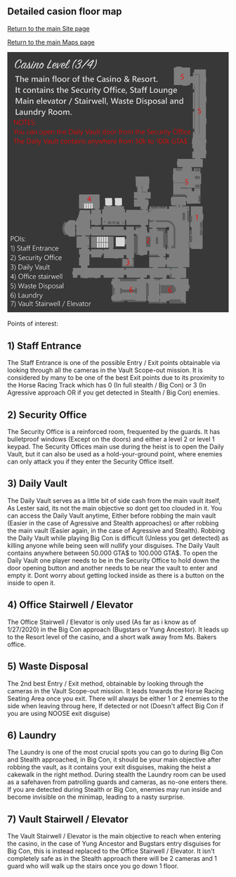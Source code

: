 ## Detailed casion floor map

[Return to the main Site page](https://reddey.github.io/dchelp)

[Return to the main Maps page](https://reddey.github.io/dchelp/maps)

![Detailed Map](https://github.com/Reddey/dchelp/blob/master/maps/cld/Complete%20Casino%20Level%20Printed.png?raw=true)

Points of interest:

## 1) Staff Entrance

The Staff Entrance is one of the possible Entry / Exit points obtainable via looking through all the cameras in the Vault Scope-out mission. It is considered by many to be one of the best Exit points due to its proximity to the Horse Racing Track which has 0 (In full stealth / Big Con) or 3 (In Agressive approach OR if you get detected in Stealth / Big Con) enemies.

## 2) Security Office

The Security Office is a reinforced room, frequented by the guards. It has bulletproof windows (Except on the doors) and either a level 2 or level 1 keypad. The Security Offices main use during the heist is to open the Daily Vault, but it can also be used as a hold-your-ground point, where enemies can only attack you if they enter the Security Office itself.

## 3) Daily Vault

The Daily Vault serves as a little bit of side cash from the main vault itself, As Lester said, its not the main objective so dont get too clouded in it. You can access the Daily Vault anytime, Either before robbing the main vault (Easier in the case of Agressive and Stealth approaches) or after robbing the main vault (Easier again, in the case of Agressive and Stealth). Robbing the Daily Vault while playing Big Con is difficult (Unless you get detected) as killing anyone while being seen will nullify your disguises. The Daily Vault contains anywhere between 50.000 GTA$ to 100.000 GTA$. To open the Daily Vault one player needs to be in the Security Office to hold down the door opening button and another needs to be near the vault to enter and empty it. Dont worry about getting locked inside as there is a button on the inside to open it. 

## 4) Office Stairwell / Elevator

The Office Stairwell / Elevator is only used (As far as i know as of 1/27/2020) in the Big Con approach (Bugstars or Yung Ancestor). It leads up to the Resort level of the casino, and a short walk away from Ms. Bakers office.

## 5) Waste Disposal

The 2nd best Entry / Exit method, obtainable by looking through the cameras in the Vault Scope-out mission. It leads towards the Horse Racing Seating Area once you exit. There will always be either 1 or 2 enemies to the side when leaving throug here, If detected or not (Doesn't affect Big Con if you are using NOOSE exit disguise)

## 6) Laundry

The Laundry is one of the most crucial spots you can go to during Big Con and Stealth approached, in Big Con, it should be your main objective after robbing the vault, as it contains your exit disguises, making the heist a cakewalk in the right method. During stealth the Laundry room can be used as a safehaven from patrolling guards and cameras, as no-one enters there. If you are detected during Stealth or Big Con, enemies may run inside and become invisible on the minimap, leading to a nasty surprise.

## 7) Vault Stairwell / Elevator

The Vault Stairwell / Elevator is the main objective to reach when entering the casino, in the case of Yung Ancestor and Bugstars entry disguises for Big Con, this is instead replaced to the Office Stairwell / Elevator. It isn't completely safe as in the Stealth approach there will be 2 cameras and 1 guard who will walk up the stairs once you go down 1 floor. 
